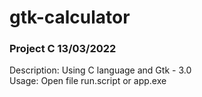 # gtk-calculator

<h3>Project C 13/03/2022</h3>
<p>
    Description: Using C language and Gtk - 3.0
    <br>
    Usage: Open file run.script or app.exe
</p>